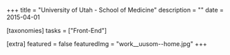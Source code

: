 +++
title = "University of Utah - School of Medicine"
description = ""
date = 2015-04-01

[taxonomies]
tasks = ["Front-End"]

[extra]
featured = false
featuredImg = "work__uusom--home.jpg"
+++
